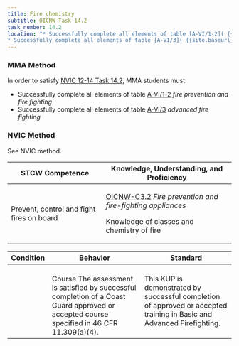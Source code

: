 ```yaml
---
title: Fire chemistry
subtitle: OICNW Task 14.2 
task_number: 14.2
location: "* Successfully complete all elements of table [A-VI/1-2]( {{site.baseurl}}/tables/612) *fire prevention and fire fighting*
* Successfully complete all elements of table [A-VI/3]( {{site.baseurl}}/tables/63) *advanced fire fighting*" 
---
```



### MMA Method

In order to satisfy  [NVIC 12-14  Task  14.2]({{site.baseurl}}/assets/images/nvic-12-14.pdf), MMA students must:

* Successfully complete all elements of table [A-VI/1-2]( {{site.baseurl}}/tables/612) *fire prevention and fire fighting*
* Successfully complete all elements of table [A-VI/3]( {{site.baseurl}}/tables/63) *advanced fire fighting*


### NVIC Method

<a onclick="togglevisibility('nvic_methods')" >See NVIC method.</a>

<div id='nvic_methods' class='hide'>

<table>
<thead>
<tr>
<th class='forty'> STCW Competence </th>
<th class='sixty'> Knowledge, Understanding, and Proficiency </th>
</tr>
</thead>




<tbody>
<tr><td markdown='1'>

Prevent, control and fight fires on board

</td><td markdown='1'>

[OICNW-C3.2](../../tables/21.html#OICNW-C3.2) *Fire prevention and fire-fighting appliances*

Knowledge of classes and chemistry of fire

</td></tr>


</tbody>
</table>


<table>
<thead>
<tr><th class='twenty'>  Condition </th><th class='twenty'> Behavior </th><th  class='sixty'>Standard </th></tr>
</thead>
<tbody >



<tr><td markdown='1'>


</td><td markdown='1'>


<br>

<div class="tooltip">Course
<span class="tooltiptext">
The assessment is satisfied by successful completion of a Coast Guard approved or accepted course specified in 46 CFR 11.309(a)(4).
</span>
</div>


</td><td markdown='1'>

This KUP is demonstrated by successful completion of approved or accepted training in Basic and Advanced Firefighting.

</td></tr>
</tbody>
</table>
</div>
